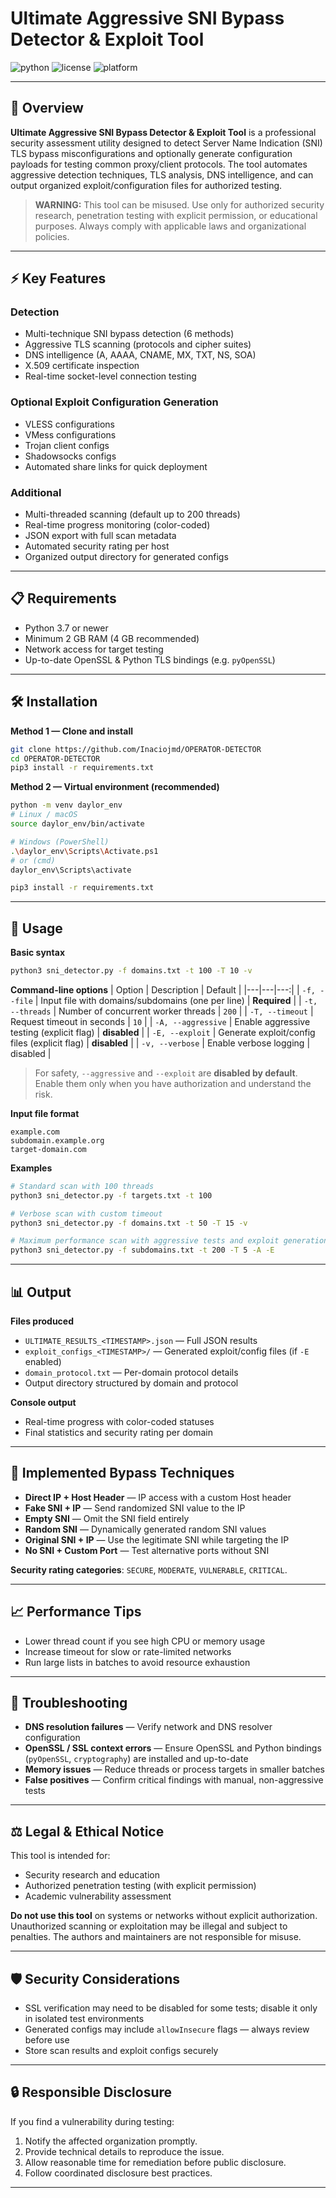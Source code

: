 # Ultimate Aggressive SNI Bypass Detector & Exploit Tool

![python](https://img.shields.io/badge/python-3.7+-blue.svg) ![license](https://img.shields.io/badge/license-MIT-green.svg) ![platform](https://img.shields.io/badge/platform-Linux%20%7C%20Windows%20%7C%20macOS-lightgrey.svg)

---

## 🚀 Overview

**Ultimate Aggressive SNI Bypass Detector & Exploit Tool** is a professional security assessment utility designed to detect Server Name Indication (SNI) TLS bypass misconfigurations and optionally generate configuration payloads for testing common proxy/client protocols. The tool automates aggressive detection techniques, TLS analysis, DNS intelligence, and can output organized exploit/configuration files for authorized testing.

> **WARNING:** This tool can be misused. Use only for authorized security research, penetration testing with explicit permission, or educational purposes. Always comply with applicable laws and organizational policies.

---

## ⚡ Key Features

### Detection
- Multi-technique SNI bypass detection (6 methods)
- Aggressive TLS scanning (protocols and cipher suites)
- DNS intelligence (A, AAAA, CNAME, MX, TXT, NS, SOA)
- X.509 certificate inspection
- Real-time socket-level connection testing

### Optional Exploit Configuration Generation
- VLESS configurations
- VMess configurations
- Trojan client configs
- Shadowsocks configs
- Automated share links for quick deployment

### Additional
- Multi-threaded scanning (default up to 200 threads)
- Real-time progress monitoring (color-coded)
- JSON export with full scan metadata
- Automated security rating per host
- Organized output directory for generated configs

---

## 📋 Requirements

- Python 3.7 or newer
- Minimum 2 GB RAM (4 GB recommended)
- Network access for target testing
- Up-to-date OpenSSL & Python TLS bindings (e.g. `pyOpenSSL`)

---

## 🛠️ Installation

**Method 1 — Clone and install**
```bash
git clone https://github.com/Inaciojmd/OPERATOR-DETECTOR
cd OPERATOR-DETECTOR
pip3 install -r requirements.txt
```

**Method 2 — Virtual environment (recommended)**
```bash
python -m venv daylor_env
# Linux / macOS
source daylor_env/bin/activate

# Windows (PowerShell)
.\daylor_env\Scripts\Activate.ps1
# or (cmd)
daylor_env\Scripts\activate

pip3 install -r requirements.txt
```

---

## 📖 Usage

**Basic syntax**
```bash
python3 sni_detector.py -f domains.txt -t 100 -T 10 -v
```

**Command-line options**
| Option | Description | Default |
|---|---|---:|
| `-f, --file` | Input file with domains/subdomains (one per line) | **Required** |
| `-t, --threads` | Number of concurrent worker threads | `200` |
| `-T, --timeout` | Request timeout in seconds | `10` |
| `-A, --aggressive` | Enable aggressive testing (explicit flag) | **disabled** |
| `-E, --exploit` | Generate exploit/config files (explicit flag) | **disabled** |
| `-v, --verbose` | Enable verbose logging | disabled |

> For safety, `--aggressive` and `--exploit` are **disabled by default**. Enable them only when you have authorization and understand the risk.

**Input file format**
```
example.com
subdomain.example.org
target-domain.com
```

**Examples**
```bash
# Standard scan with 100 threads
python3 sni_detector.py -f targets.txt -t 100

# Verbose scan with custom timeout
python3 sni_detector.py -f domains.txt -t 50 -T 15 -v

# Maximum performance scan with aggressive tests and exploit generation
python3 sni_detector.py -f subdomains.txt -t 200 -T 5 -A -E
```

---

## 📊 Output

**Files produced**
- `ULTIMATE_RESULTS_<TIMESTAMP>.json` — Full JSON results
- `exploit_configs_<TIMESTAMP>/` — Generated exploit/config files (if `-E` enabled)
- `domain_protocol.txt` — Per-domain protocol details
- Output directory structured by domain and protocol

**Console output**
- Real-time progress with color-coded statuses
- Final statistics and security rating per domain

---

## 🔧 Implemented Bypass Techniques
- **Direct IP + Host Header** — IP access with a custom Host header
- **Fake SNI + IP** — Send randomized SNI value to the IP
- **Empty SNI** — Omit the SNI field entirely
- **Random SNI** — Dynamically generated random SNI values
- **Original SNI + IP** — Use the legitimate SNI while targeting the IP
- **No SNI + Custom Port** — Test alternative ports without SNI

**Security rating categories**: `SECURE`, `MODERATE`, `VULNERABLE`, `CRITICAL`.

---

## 📈 Performance Tips
- Lower thread count if you see high CPU or memory usage
- Increase timeout for slow or rate-limited networks
- Run large lists in batches to avoid resource exhaustion

---

## 🐛 Troubleshooting
- **DNS resolution failures** — Verify network and DNS resolver configuration
- **OpenSSL / SSL context errors** — Ensure OpenSSL and Python bindings (`pyOpenSSL`, `cryptography`) are installed and up-to-date
- **Memory issues** — Reduce threads or process targets in smaller batches
- **False positives** — Confirm critical findings with manual, non-aggressive tests

---

## ⚖️ Legal & Ethical Notice
This tool is intended for:
- Security research and education
- Authorized penetration testing (with explicit permission)
- Academic vulnerability assessment

**Do not use this tool** on systems or networks without explicit authorization. Unauthorized scanning or exploitation may be illegal and subject to penalties. The authors and maintainers are not responsible for misuse.

---

## 🛡️ Security Considerations
- SSL verification may need to be disabled for some tests; disable it only in isolated test environments
- Generated configs may include `allowInsecure` flags — always review before use
- Store scan results and exploit configs securely

---

## 🔒 Responsible Disclosure
If you find a vulnerability during testing:
1. Notify the affected organization promptly.
2. Provide technical details to reproduce the issue.
3. Allow reasonable time for remediation before public disclosure.
4. Follow coordinated disclosure best practices.

---

